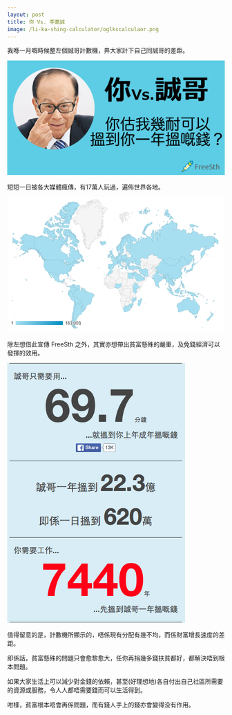 ```yaml
---
layout: post
title: 你 Vs. 李嘉誠
image: /li-ka-shing-calculator/oglkscalculaor.png
---
```


我喺一月嘅時候整左個誠哥計數機，畀大家計下自己同誠哥的差距。

![alt text](/li-ka-shing-calculator/oglkscalculator.png "誠哥計數機")

短短一日被各大媒體瘋傳，有17萬人玩過，遍佈世界各地。

![alt text](/assets/calculatorworldwide.png "世界各地使用者")

除左想借此宣傳 FreeSth 之外，其實亦想帶出貧富懸殊的嚴重，及免錢經濟可以發揮的效用。

![alt text](/assets/lksdiff.png "同誠哥差距")

值得留意的是，計數機所顯示的，唔係現有分配有幾不均，而係財富增長速度的差距。

即係話，貧富懸殊的問題只會愈黎愈大，任你再捐幾多錢扶貧都好，都解決唔到根本問題。

如果大家生活上可以減少對金錢的依賴，甚至(好理想地)各自付出自己社區所需要的資源或服務，令人人都唔需要錢而可以生活得到。

咁樣，貧富根本唔會再係問題，而有錢人手上的錢亦會變得没有作用。